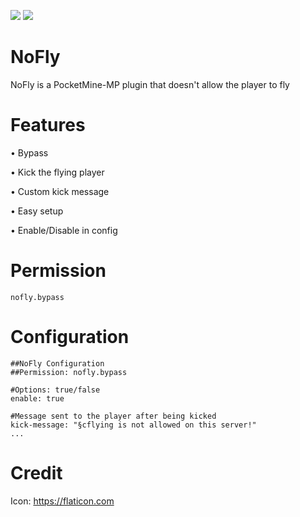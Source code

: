 [![](https://poggit.pmmp.io/shield.state/NoFly)](https://poggit.pmmp.io/p/NoFly)
<a href="https://poggit.pmmp.io/p/NoFly"><img src="https://poggit.pmmp.io/shield.state/NoFly"></a>

# NoFly
NoFly is a PocketMine-MP plugin that doesn't allow the player to fly

# Features
• Bypass

• Kick the flying player

• Custom kick message

• Easy setup

• Enable/Disable in config


# Permission
```nofly.bypass```

# Configuration
```---
##NoFly Configuration
##Permission: nofly.bypass

#Options: true/false
enable: true

#Message sent to the player after being kicked
kick-message: "§cflying is not allowed on this server!"
...
```

# Credit
Icon: https://flaticon.com
